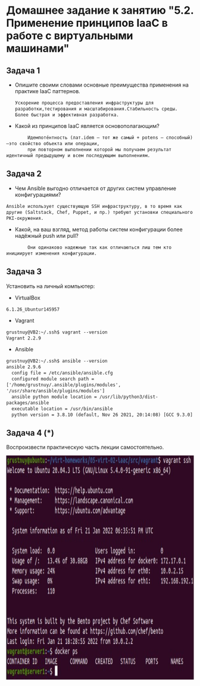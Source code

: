 
# Домашнее задание к занятию "5.2. Применение принципов IaaC в работе с виртуальными машинами"


## Задача 1

- Опишите своими словами основные преимущества применения на практике IaaC паттернов.
	```
	Ускорение процесса предоставления инфраструктуры для разработки,тестирования и масштабирования.Стабильность среды.
	Более быстрая и эффективная разработка.
	```
- Какой из принципов IaaC является основополагающим?
```
		Идемпоте́нтность (лат.idem — тот же самый + potens — способный)—это свойство объекта или операции,
		при повторном выполнении которой мы получаем результат идентичный предыдущему и всем последующим выполнениям.
```
## Задача 2

- Чем Ansible выгодно отличается от других систем управление конфигурациями?
```
Ansible использует существующую SSH инфраструктуру, в то время как другие (Saltstack, Chef, Puppet, и пр.) требуют установки специального PKI-окружения.
```
- Какой, на ваш взгляд, метод работы систем конфигурации более надёжный push или pull?
```		
		Они одинаково надежные так как отличаються лиш тем кто инициирует изменения конфигурации. 
```
## Задача 3

Установить на личный компьютер:

- VirtualBox 
```grustnuy@VB2:~/.ssh$ vboxmanage --version
6.1.26_Ubuntur145957
 ```
- Vagrant
```
grustnuy@VB2:~/.ssh$ vagrant --version
Vagrant 2.2.9
```
- Ansible 
```
grustnuy@VB2:~/.ssh$ ansible --version
ansible 2.9.6
  config file = /etc/ansible/ansible.cfg
  configured module search path = ['/home/grustnuy/.ansible/plugins/modules', '/usr/share/ansible/plugins/modules']
  ansible python module location = /usr/lib/python3/dist-packages/ansible
  executable location = /usr/bin/ansible
  python version = 3.8.10 (default, Nov 26 2021, 20:14:08) [GCC 9.3.0]
 ``` 
## Задача 4 (*)

Воспроизвести практическую часть лекции самостоятельно.

<p align="center">
  <img width="1200" height="600" src="./img/4.jpg">
</p>


